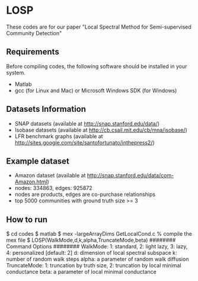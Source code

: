 # LOSP
These codes are for our paper "Local Spectral Method for Semi-supervised Community Detection"
## Requirements
Before compiling codes, the following software should be installed in your system.
- Matlab
- gcc (for Linux and Mac) or Microsoft Windows SDK (for Windows)
## Datasets Information
- SNAP datasets (available at http://snap.stanford.edu/data/)
- Isobase datasets (available at http://cb.csail.mit.edu/cb/mna/isobase/) 
- LFR benchmark graphs (available at http://sites.google.com/site/santofortunato/inthepress2/)
## Example dataset
- Amazon dataset (available at http://snap.stanford.edu/data/com-Amazon.html)
- nodes: 334863, edges: 925872 
- nodes are products, edges are co-purchase relationships
- top 5000 communities with ground truth size >= 3
## How to run
$ cd codes
$ matlab
$ mex -largeArrayDims GetLocalCond.c   % compile the mex file
$ LOSP(WalkMode,d,k,alpha,TruncateMode,beta)
######## Command Options ########
WalkMode: 1: standard, 2: light lazy, 3: lazy, 4: personalized [default: 2]
d: dimension of local spectral subspace
k: number of random walk steps
alpha: a parameter of random walk diffusion
TruncateMode: 1: truncation by truth size, 2: truncation by local minimal conductance
beta: a parameter of local minimal conductance
